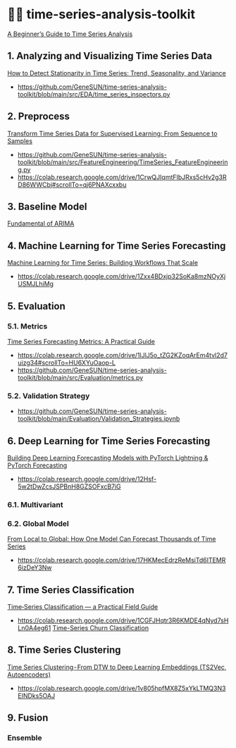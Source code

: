 # 🕵️‍♂️ time-series-analysis-toolkit
[A Beginner’s Guide to Time Series Analysis](https://medium.com/@injure21/a-beginners-guide-to-time-series-analysis-9f68a8078233)

## 1. Analyzing and Visualizing Time Series Data
[How to Detect Stationarity in Time Series: Trend, Seasonality, and Variance](https://medium.com/@injure21/how-to-detect-stationarity-in-time-series-trend-seasonality-and-variance-66c37d71b9a4) <br>
- https://github.com/GeneSUN/time-series-analysis-toolkit/blob/main/src/EDA/time_series_inspectors.py


## 2. Preprocess
[Transform Time Series Data for Supervised Learning: From Sequence to Samples](https://medium.com/@injure21/transform-time-series-data-for-supervised-learning-from-sequence-to-samples-a7b12306b077)<br>
- https://github.com/GeneSUN/time-series-analysis-toolkit/blob/main/src/FeatureEngineering/TimeSeries_FeatureEngineering.py <br>
- https://colab.research.google.com/drive/1CrwQJIqmtFIbJRxs5cHv2g3RD86WWCbj#scrollTo=qj6PNAXcxxbu


## 3. Baseline Model

[Fundamental of ARIMA](https://medium.com/@injure21/arima-for-anomaly-detection-85bfdef5d585)

## 4. Machine Learning for Time Series Forecasting

[Machine Learning for Time Series: Building Workflows That Scale](https://medium.com/@injure21/machine-learning-for-time-series-prediction-c0136bd321a9)
- https://colab.research.google.com/drive/1Zxx4BDxjp32SoKa8mzNOyXjUSMJLhiMg


## 5. Evaluation

### 5.1. Metrics
[Time Series Forecasting Metrics: A Practical Guide](https://medium.com/@injure21/time-series-forecasting-metrics-a-practical-guide-72bba61fc2da)
- https://colab.research.google.com/drive/1lJlJ5o_tZG2KZoqArEm4tvl2d7uizg34#scrollTo=HU6XYuOaop-L
- https://github.com/GeneSUN/time-series-analysis-toolkit/blob/main/src/Evaluation/metrics.py

### 5.2. Validation Strategy
- https://github.com/GeneSUN/time-series-analysis-toolkit/blob/main/Evaluation/Validation_Strategies.ipynb

## 6. Deep Learning for Time Series Forecasting
[Building Deep Learning Forecasting Models with PyTorch Lightning & PyTorch Forecasting](https://medium.com/@injure21/building-deep-learning-forecasting-models-a59ada25564f)

- https://colab.research.google.com/drive/12Hsf-5w2tDwZcsJSPBnH8GZSOFxcB7iG

### 6.1. Multivariant

### 6.2. Global Model

[From Local to Global: How One Model Can Forecast Thousands of Time Series
](https://medium.com/@injure21/from-local-to-global-how-one-model-can-forecast-thousands-of-time-series-a2ac23498902)
- https://colab.research.google.com/drive/17HKMecEdrzReMsiTd6ITEMR6izDeY3Nw

## 7. Time Series Classification
[Time‑Series Classification — a Practical Field Guide ](https://medium.com/@injure21/time-series-classification-a-practical-field-guide-with-a-telco-churn-walkthrough-271fa59b9bd0)
- https://colab.research.google.com/drive/1CGFJHqtr3R6KMDE4qNyd7sHLn0A4eg61
[Time-Series Churn Classification](https://medium.com/@injure21/time-series-classification-churn-c33f85a038fd)


## 8. Time Series Clustering
[Time Series Clustering - From DTW to Deep Learning Embeddings (TS2Vec, Autoencoders)](https://medium.com/@injure21/time-series-clustering-from-dtw-to-deep-embeddings-ts2vec-autoencoders-f1c1517d9025)

- https://colab.research.google.com/drive/1v805hpfMX8Z5xYkLTMQ3N3EINDks5OAJ

## 9. Fusion
### Ensemble


